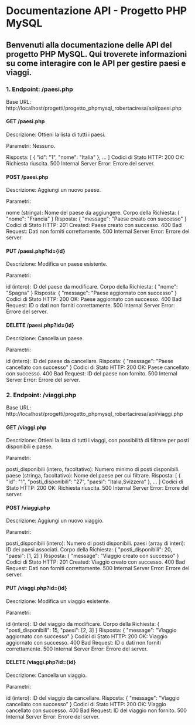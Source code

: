 <h1>Documentazione API - Progetto PHP MySQL</h1>
<h2>Benvenuti alla documentazione delle API del progetto PHP MySQL. Qui troverete informazioni su come interagire con le API per gestire paesi e viaggi.</h2>

<h3>1. Endpoint: /paesi.php</h3>
Base URL: http://localhost/progetti/progetto_phpmysql_robertaciresa/api/paesi.php

<h4>GET /paesi.php</h4>
Descrizione: Ottieni la lista di tutti i paesi.

Parametri: Nessuno.

Risposta:
[
{
    "id": "1",
    "nome": "Italia"
},
...
]
Codici di Stato HTTP:
200 OK: Richiesta riuscita.
500 Internal Server Error: Errore del server.

<h4>POST /paesi.php</h4>
Descrizione: Aggiungi un nuovo paese.

Parametri:

nome (stringa): Nome del paese da aggiungere.
Corpo della Richiesta:
{
"nome": "Francia"
}
Risposta:
{
"message": "Paese creato con successo"
}
Codici di Stato HTTP:
201 Created: Paese creato con successo.
400 Bad Request: Dati non forniti correttamente.
500 Internal Server Error: Errore del server.

<h4>PUT /paesi.php?id={id}</h4>
Descrizione: Modifica un paese esistente.

Parametri:

id (intero): ID del paese da modificare.
Corpo della Richiesta:
{
"nome": "Spagna"
}
Risposta:
{
"message": "Paese aggiornato con successo"
}
Codici di Stato HTTP:
200 OK: Paese aggiornato con successo.
400 Bad Request: ID o dati non forniti correttamente.
500 Internal Server Error: Errore del server.

<h4>DELETE /paesi.php?id={id}</h4>
Descrizione: Cancella un paese.

Parametri:

id (intero): ID del paese da cancellare.
Risposta:
{
"message": "Paese cancellato con successo"
}
Codici di Stato HTTP:
200 OK: Paese cancellato con successo.
400 Bad Request: ID del paese non fornito.
500 Internal Server Error: Errore del server.

<h3>2. Endpoint: /viaggi.php</h3>
Base URL: http://localhost/progetti/progetto_phpmysql_robertaciresa/api/viaggi.php

<h4>GET /viaggi.php</h4>
Descrizione: Ottieni la lista di tutti i viaggi, con possibilità di filtrare per posti disponibili e paese.

Parametri:

posti_disponibili (intero, facoltativo): Numero minimo di posti disponibili.
paese (stringa, facoltativo): Nome del paese per cui filtrare.
Risposta:
[
{
    "id": "1",
    "posti_disponibili": "27",
    "paesi": "Italia,Svizzera"
},
...
]
Codici di Stato HTTP:
200 OK: Richiesta riuscita.
500 Internal Server Error: Errore del server.

<h4>POST /viaggi.php</h4>
Descrizione: Aggiungi un nuovo viaggio.

Parametri:

posti_disponibili (intero): Numero di posti disponibili.
paesi (array di interi): ID dei paesi associati.
Corpo della Richiesta:
{
"posti_disponibili": 20,
"paesi": [1, 2]
}
Risposta:
{
"message": "Viaggio creato con successo"
}
Codici di Stato HTTP:
201 Created: Viaggio creato con successo.
400 Bad Request: Dati non forniti correttamente.
500 Internal Server Error: Errore del server.

<h4>PUT /viaggi.php?id={id}</h4>
Descrizione: Modifica un viaggio esistente.

Parametri:

id (intero): ID del viaggio da modificare.
Corpo della Richiesta:
{
"posti_disponibili": 15,
"paesi": [2, 3]
}
Risposta:
{
"message": "Viaggio aggiornato con successo"
}
Codici di Stato HTTP:
200 OK: Viaggio aggiornato con successo.
400 Bad Request: ID o dati non forniti correttamente.
500 Internal Server Error: Errore del server.

<h4>DELETE /viaggi.php?id={id}</h4>
Descrizione: Cancella un viaggio.

Parametri:

id (intero): ID del viaggio da cancellare.
Risposta:
{
"message": "Viaggio cancellato con successo"
}
Codici di Stato HTTP:
200 OK: Viaggio cancellato con successo.
400 Bad Request: ID del viaggio non fornito.
500 Internal Server Error: Errore del server.
